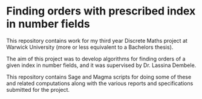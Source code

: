 Finding orders with prescribed index in number fields
=====================================================

This repository contains work for my third year Discrete Maths project at Warwick University (more or less equivalent to a Bachelors thesis).

The aim of this project was to develop algorithms for finding orders of a given index in number fields, and it was supervised by Dr. Lassina Dembele.

This repository contains Sage and Magma scripts for doing some of these and related computations along with the various reports and specifications submitted for the project.
